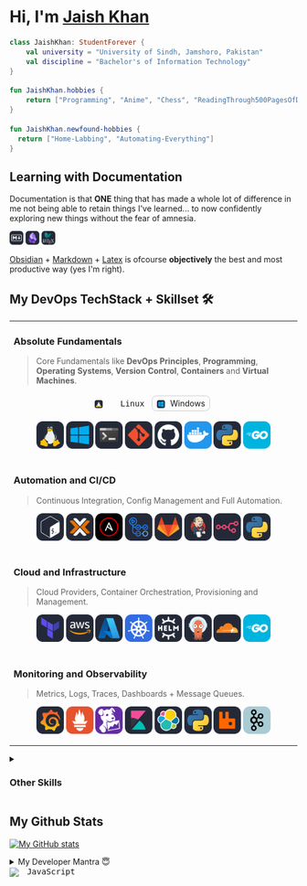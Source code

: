 
# Hi, I'm [Jaish Khan](https://maybejaishkhan.github.io)

```kt
class JaishKhan: StudentForever {
	val university = "University of Sindh, Jamshoro, Pakistan"
	val discipline = "Bachelor's of Information Technology"
}

fun JaishKhan.hobbies {
	return ["Programming", "Anime", "Chess", "ReadingThrough500PagesOfDocumentationCuzWhyNot"]
}

fun JaishKhan.newfound-hobbies {
  return ["Home-Labbing", "Automating-Everything"]
}
```

## Learning with Documentation

Documentation is that **ONE** thing that has made a whole lot of difference in me not being able to retain things I've learned... to now confidently exploring new things without the fear of amnesia.

<img src="./assets/icons/markdown-dark.svg" width="24" height="24" alt=""> <img src="./assets/icons/obsidian-auto.svg" width="24" height="24" alt=""> <img src="./assets/icons/latex-auto.svg" width="24" height="24" alt="">

[Obsidian](https://obsidian.md/) + [Markdown](https://www.markdownguide.org/) + [Latex](https://www.latex-project.org/get/) is ofcourse **objectively** the best and most productive way (yes I'm right).

## My DevOps TechStack + Skillset 🛠️

<table>
<tr>
  <td valign="top" width="50%">

### Absolute Fundamentals

> Core Fundamentals like **DevOps Principles**, **Programming**, **Operating Systems**, **Version Control**, **Containers** and **Virtual Machines**.

<p align="center">
  <kbd><img src="./assets/icons/linux-auto.svg" style="height: 1em; vertical-align: middle; margin-right: 6px;"> &nbsp; Linux
  </kbd>
  <span style="display: inline-block; border: 1px solid #ccc; border-radius: 8px; padding: 4px 8px; margin: 4px;">
  <img src="./assets/icons/windows-auto.svg" style="height: 1em; vertical-align: middle; margin-right: 6px;">
  Windows
  </span>
</p>


<p align="center">
  <img src="./assets/icons/linux-auto.svg" width="48" height="48" alt="">
  <img src="./assets/icons/windows-auto.svg" width="48" height="48" alt="">
  <img src="./assets/icons/terminal-auto.svg" width="48" height="48" alt="">
  <img src="./assets/icons/git-auto.svg" width="48" height="48" alt="">
  <img src="./assets/icons/github-auto.svg" width="48" height="48" alt="">
  <img src="./assets/icons/docker.svg" width="48" height="48" alt="">
  <img src="./assets/icons/python-auto.svg" width="48" height="48" alt="">
  <img src="./assets/icons/golang.svg" width="48" height="48" alt="">
</p>

  </td>
</tr>
<tr>
  <td valign="top">

### Automation and CI/CD

> Continuous Integration, Config Management and Full Automation.

<p align="center">
  <img src="./assets/icons/bash-auto.svg" width="48" height="48" alt="">
  <img src="./assets/icons/proxmox-auto.svg" width="48" height="48" alt="">
  <img src="./assets/icons/ansible.svg" width="48" height="48" alt="">
  <img src="./assets/icons/githubactions-auto.svg" width="48" height="48" alt="">
  <img src="./assets/icons/gitlab-auto.svg" width="48" height="48" alt="">
  <img src="./assets/icons/jenkins-auto.svg" width="48" height="48" alt="">
  <img src="./assets/icons/n8n-auto.svg" width="48" height="48" alt="">
  <img src="./assets/icons/python-auto.svg" width="48" height="48" alt="">
</p>

  </td>
</tr>
<tr>
  <td valign="top">

### Cloud and Infrastructure

> Cloud Providers, Container Orchestration, Provisioning and Management.

<p align="center">
  <img src="./assets/icons/terraform-auto.svg" width="48" height="48" alt="">
  <img src="./assets/icons/aws-auto.svg" width="48" height="48" alt="">
    <img src="./assets/icons/azure-auto.svg" width="48" height="48" alt="">
  <img src="./assets/icons/kubernetes.svg" width="48" height="48" alt="">
  <img src="./assets/icons/helm-auto.svg" width="48" height="48" alt="">
  <img src="./assets/icons/argocd-auto.svg" width="48" height="48" alt="">
  <img src="./assets/icons/cloudflare-auto.svg" width="48" height="48" alt="">
  <img src="./assets/icons/golang.svg" width="48" height="48" alt="">
</p>

  </td>
</tr>
<tr>
  <td valign="top">

### Monitoring and Observability

> Metrics, Logs, Traces, Dashboards + Message Queues.

<p align="center">
  <img src="./assets/icons/grafana-auto.svg" width="48" height="48" alt="">
  <img src="./assets/icons/prometheus.svg" width="48" height="48" alt="">
    <img src="./assets/icons/datadog.svg" width="48" height="48" alt="">
  <img src="./assets/icons/kibana-auto.svg" width="48" height="48" alt="">
  <img src="./assets/icons/elasticsearch-auto.svg" width="48" height="48" alt="">
  <img src="./assets/icons/python-auto.svg" width="48" height="48" alt="">
  <img src="./assets/icons/rabbitmq-auto.svg" width="48" height="48" alt="">
  <img src="./assets/icons/kafka.svg" width="48" height="48" alt="">
</p>

  </td>
</tr>
</table>

<details>
  <summary><h3>Other Skills</h3></summary>

### 🌐 WebDev

Most familiar with it and have created many, many websites/apps.

<p align="center">
	<img src="https://skillicons.dev/icons?i=html,css,js,ts,react,tailwind,nodejs,nextjs,astro,postgres,mongodb,redis"
</p>

  </td>

<td valign="top" width="50%">

### 📱 AndroidDev

I find it the most friction-less and fruitful to work with.

<p align="center">
	<img src="https://skillicons.dev/icons?i=androidstudio,kotlin,ktor,java,gradle,sqlite,dart,flutter"
</p>

  </td>
</details>

## My Github Stats

[![My GitHub stats](https://github-readme-stats.vercel.app/api?username=maybejaishkhan)](https://github.com/maybejaishkhan/github-readme-stats)

<details>
  <summary>My Developer Mantra 😇</summary>

  *"Embrace the bugs, cherish the commits, and always remember: even semicolons deserve a second chance."*
  
</details>

<kbd>
  <img src="https://cdn.jsdelivr.net/gh/devicons/devicon/icons/javascript/javascript-original.svg"
       style="height: 1em; vertical-align: middle; margin-right: 6px;">
  JavaScript
</kbd>

